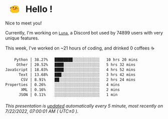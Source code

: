 <h1>   <img src="./spoinky.gif" style="vertical-align:middle;" width="30px">   Hello ! </h1>

Nice to meet you!

Currently, I'm working on <a href='https://github.com/Asgarrrr/Luna'>`Luna`</a>, a Discord bot used by 74899 users with very unique features.

This week, I've worked on ~21 hours of coding, and drinked 0 coffees ☕

```
    Python │ 38.27%   ████████░░░░░░░░░░░░   10 hrs 20 mins
     Other │ 20.52%   ████░░░░░░░░░░░░░░░░   5 hrs 32 mins
JavaScript │ 18.03%   ████░░░░░░░░░░░░░░░░   4 hrs 52 mins
      Text │ 13.68%   ███░░░░░░░░░░░░░░░░░   3 hrs 42 mins
       CSV │ 8.91%    ██░░░░░░░░░░░░░░░░░░   2 hrs 24 mins
Properties │ 0.26%    ░░░░░░░░░░░░░░░░░░░░   4 mins
       XML │ 0.16%    ░░░░░░░░░░░░░░░░░░░░   2 mins
      JSON │ 0.11%    ░░░░░░░░░░░░░░░░░░░░   1 min
```

###### This presentation is [updated](https://github.com/Asgarrrr) automatically every 5 minute, most recently on 7/22/2022, 07:00:01 AM ( UTC±0 ).